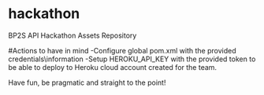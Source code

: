 # hackathon
BP2S API Hackathon Assets Repository

#Actions to have in mind
-Configure global pom.xml with the provided credentials\information
-Setup HEROKU_API_KEY with the provided token to be able to deploy to Heroku cloud account created for the team. 

Have fun, be pragmatic and straight to the point!